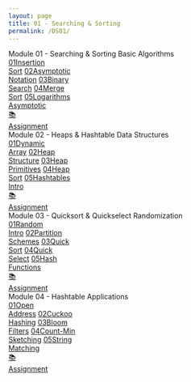 ```yaml
---
layout: page
title: 01 - Searching & Sorting
permalink: /DS01/
---
```


<div class="row"><div class="btn text" markdown="1">
<div class="btn name">Module 01 - Searching & Sorting Basic Algorithms</div>
<div class="row" style="grid-template-columns: 1fr 1fr 1fr 1fr 1fr 1fr;">
  <a href="/01-MSDS/DS01/M101/" class="btn box1"><span class="btn box11">01</span>Insertion <br>Sort</a>
  <a href="/01-MSDS/DS01/M102/" class="btn box1"><span class="btn box11">02</span>Asymptotic<br>Notation</a>
  <a href="/01-MSDS/DS01/M103/" class="btn box1"><span class="btn box11">03</span>Binary    <br>Search</a>
  <a href="/01-MSDS/DS01/M104/" class="btn box1"><span class="btn box11">04</span>Merge     <br>Sort</a>
  <a href="/01-MSDS/DS01/M105/" class="btn box1"><span class="btn box11">05</span>Logarithms<br>Asymptotic</a>
  <br> 
  <a href="//" class="btn box2">📚<br>Assignment</a>
</div></div></div>

<div class="row"><div class="btn text" markdown="1">
<div class="btn name">Module 02 - Heaps & Hashtable Data Structures</div>
<div class="row" style="grid-template-columns: 1fr 1fr 1fr 1fr 1fr 1fr;">
  <a href="/01-MSDS/DS01/M201/" class="btn box1"><span class="btn box11">01</span>Dynamic   <br>Array</a>
  <a href="/01-MSDS/DS01/M202/" class="btn box1"><span class="btn box11">02</span>Heap      <br>Structure</a>
  <a href="/01-MSDS/DS01/M203/" class="btn box1"><span class="btn box11">03</span>Heap      <br>Primitives</a>
  <a href="/01-MSDS/DS01/M204/" class="btn box1"><span class="btn box11">04</span>Heap      <br>Sort</a>
  <a href="/01-MSDS/DS01/M205/" class="btn box1"><span class="btn box11">05</span>Hashtables<br>Intro</a>
  <br> 
  <a href="//" class="btn box2">📚<br>Assignment</a>
</div></div></div>

<div class="row"><div class="btn text" markdown="1">
<div class="btn name">Module 03 - Quicksort & Quickselect Randomization</div>
<div class="row" style="grid-template-columns: 1fr 1fr 1fr 1fr 1fr 1fr;">
  <a href="/01-MSDS/DS01/M301/" class="btn box1"><span class="btn box11">01</span>Random    <br>Intro</a>
  <a href="/01-MSDS/DS01/M302/" class="btn box1"><span class="btn box11">02</span>Partition <br>Schemes</a>
  <a href="/01-MSDS/DS01/M303/" class="btn box1"><span class="btn box11">03</span>Quick     <br>Sort</a>
  <a href="/01-MSDS/DS01/M304/" class="btn box1"><span class="btn box11">04</span>Quick     <br>Select</a>
  <a href="/01-MSDS/DS01/M305/" class="btn box1"><span class="btn box11">05</span>Hash      <br>Functions</a>
  <br> 
  <a href="//" class="btn box2">📚<br>Assignment</a>
</div></div></div>

<div class="row"><div class="btn text" markdown="1">
<div class="btn name">Module 04 - Hashtable Applications</div>
<div class="row" style="grid-template-columns: 1fr 1fr 1fr 1fr 1fr 1fr;">
  <a href="/01-MSDS/DS01/M401/" class="btn box1"><span class="btn box11">01</span>Open      <br>Address</a>
  <a href="/01-MSDS/DS01/M402/" class="btn box1"><span class="btn box11">02</span>Cuckoo    <br>Hashing</a>
  <a href="/01-MSDS/DS01/M403/" class="btn box1"><span class="btn box11">03</span>Bloom     <br>Filters</a>
  <a href="/01-MSDS/DS01/M404/" class="btn box1"><span class="btn box11">04</span>Count-Min <br>Sketching</a>
  <a href="/01-MSDS/DS01/M405/" class="btn box1"><span class="btn box11">05</span>String    <br>Matching</a>
  <br> 
  <a href="//" class="btn box2">📚<br>Assignment</a>
</div></div></div>
